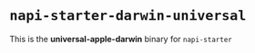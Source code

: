# `napi-starter-darwin-universal`

This is the **universal-apple-darwin** binary for `napi-starter`
